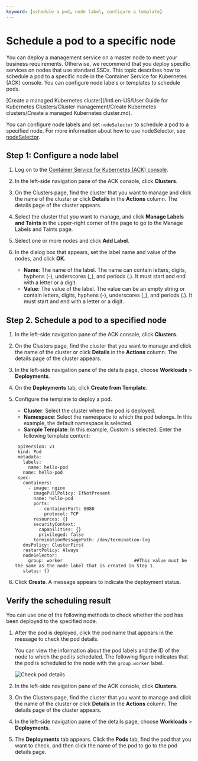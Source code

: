 ```yaml
---
keyword: [schedule a pod, node label, configure a template]
---
```


# Schedule a pod to a specific node

You can deploy a management service on a master node to meet your business requirements. Otherwise, we recommend that you deploy specific services on nodes that use standard SSDs. This topic describes how to schedule a pod to a specific node in the Container Service for Kubernetes \(ACK\) console. You can configure node labels or templates to schedule pods.

[Create a managed Kubernetes cluster](/intl.en-US/User Guide for Kubernetes Clusters/Cluster management/Create Kubernetes clusters/Create a managed Kubernetes cluster.md).

You can configure node labels and set `nodeSelector` to schedule a pod to a specified node. For more information about how to use nodeSelector, see [nodeSelector](https://kubernetes.io/docs/concepts/configuration/assign-pod-node/#nodeselector).

## Step 1: Configure a node label

1.  Log on to the [Container Service for Kubernetes \(ACK\) console](https://cs.console.aliyun.com).

2.  In the left-side navigation pane of the ACK console, click **Clusters**.

3.  On the Clusters page, find the cluster that you want to manage and click the name of the cluster or click **Details** in the **Actions** column. The details page of the cluster appears.

4.  Select the cluster that you want to manage, and click **Manage Labels and Taints** in the upper-right corner of the page to go to the Manage Labels and Taints page.

5.  Select one or more nodes and click **Add Label**.

6.  In the dialog box that appears, set the label name and value of the nodes, and click **OK**.

    -   **Name**: The name of the label. The name can contain letters, digits, hyphens \(-\), underscores \(\_\), and periods \(.\). It must start and end with a letter or a digit.
    -   **Value**: The value of the label. The value can be an empty string or contain letters, digits, hyphens \(-\), underscores \(\_\), and periods \(.\). It must start and end with a letter or a digit.

## Step 2. Schedule a pod to a specified node

1.  In the left-side navigation pane of the ACK console, click **Clusters**.

2.  On the Clusters page, find the cluster that you want to manage and click the name of the cluster or click **Details** in the **Actions** column. The details page of the cluster appears.

3.  In the left-side navigation pane of the details page, choose **Workloads** \> **Deployments**.

4.  On the **Deployments** tab, click **Create from Template**.

5.  Configure the template to deploy a pod.

    -   **Cluster**: Select the cluster where the pod is deployed.
    -   **Namespace**: Select the namespace to which the pod belongs. In this example, the default namespace is selected.
    -   **Sample Template**: In this example, Custom is selected.
    Enter the following template content:

    ```
     apiVersion: v1
     kind: Pod
     metadata:
       labels:
         name: hello-pod
       name: hello-pod
     spec:
       containers:
         - image: nginx
           imagePullPolicy: IfNotPresent
           name: hello-pod
           ports:
             - containerPort: 8080
               protocol: TCP
           resources: {}
           securityContext:
             capabilities: {}
             privileged: false
           terminationMessagePath: /dev/termination-log
       dnsPolicy: ClusterFirst
       restartPolicy: Always
       nodeSelector:                    
         group: worker                           ##This value must be the same as the node label that is created in Step 1.
       status: {}
    ```

6.  Click **Create**. A message appears to indicate the deployment status.


## Verify the scheduling result

You can use one of the following methods to check whether the pod has been deployed to the specified node.

1.  After the pod is deployed, click the pod name that appears in the message to check the pod details.

    You can view the information about the pod labels and the ID of the node to which the pod is scheduled. The following figure indicates that the pod is scheduled to the node with the `group:worker` label.

    ![Check pod details](https://static-aliyun-doc.oss-accelerate.aliyuncs.com/assets/img/en-US/4031073061/p10934.png)

2.  In the left-side navigation pane of the ACK console, click **Clusters**.

3.  On the Clusters page, find the cluster that you want to manage and click the name of the cluster or click **Details** in the **Actions** column. The details page of the cluster appears.

4.  In the left-side navigation pane of the details page, choose **Workloads** \> **Deployments**.

5.  The **Deployments** tab appears. Click the **Pods** tab, find the pod that you want to check, and then click the name of the pod to go to the pod details page.



